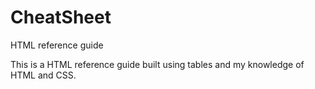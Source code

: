 # CheatSheet
HTML reference guide

This is a HTML reference guide built using tables and my knowledge of HTML and CSS.
